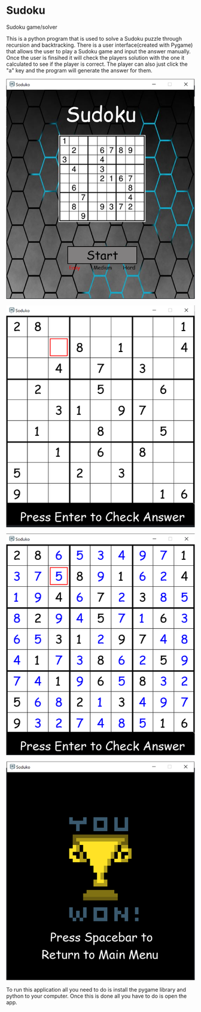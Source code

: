 # Sudoku
Sudoku game/solver

This is a python program that is used to solve a Sudoku puzzle through recursion and backtracking.  There is a user interface(created with Pygame) that allows the user to play a Sudoku game and input the answer manually.  Once the user is finsihed it will check the players solution with the one it calculated to see if the player is correct.  The player can also just click the "a" key and the program will generate the answer for them.  

![](images2/Sudoku1.PNG)

![](images2/Sudoku2.PNG)

![](images2/Sudoku3.PNG)

![](images2/Sudoku4.PNG)


To run this application all you need to do is install the pygame library and python to your computer.  Once this is done all you have to do is open the app.
